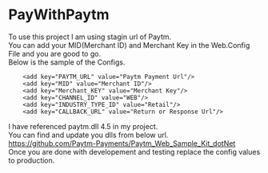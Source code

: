 # PayWithPaytm

To use this project I am using stagin url of Paytm. <br/>
You can add your MID(Merchant ID) and Merchant Key in the Web.Config File and you are good to go.<br/>
Below is the sample of the Configs.
```
    <add key="PAYTM_URL" value="Paytm Payment Url"/>
    <add key="MID" value="Merchant ID"/>
    <add key="Merchant_KEY" value="Merchant Key"/>
    <add key="CHANNEL_ID" value="WEB"/>
    <add key="INDUSTRY_TYPE_ID" value="Retail"/>
    <add key="CALLBACK_URL" value="Return or Response Url"/>
```
I have referenced paytm.dll 4.5 in my project.<br/>
You can find and update you dlls from below url. <br/>
<a href="https://github.com/Paytm-Payments/Paytm_Web_Sample_Kit_dotNet" target="_blank">https://github.com/Paytm-Payments/Paytm_Web_Sample_Kit_dotNet</a><br/>
Once you are done with developement and testing replace the config values to production.<br/>
